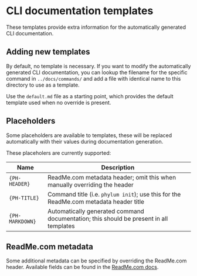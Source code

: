 # CLI documentation templates

These templates provide extra information for the automatically generated CLI
documentation.

## Adding new templates

By default, no template is necessary. If you want to modify the automatically
generated CLI documentation, you can lookup the filename for the specific
command in `../docs/commands/` and add a file with identical name to this
directory to use as a template.

Use the `default.md` file as a starting point, which provides the default
template used when no override is present.

## Placeholders

Some placeholders are available to templates, these will be replaced
automatically with their values during documentation generation.

These placeholers are currently supported:

| Name             | Description                                                                            |
| ---------------- | -------------------------------------------------------------------------------------- |
| `{PH-HEADER}`    | ReadMe.com metadata header; omit this when manually overriding the header              |
| `{PH-TITLE}`     | Command title (i.e. `phylum init`); use this for the ReadMe.com metadata header title  |
| `{PH-MARKDOWN}`  | Automatically generated command documentation; this should be present in all templates |

## ReadMe.com metadata

Some additional metadata can be specified by overriding the ReadMe.com header.
Available fields can be found in the [ReadMe.com docs].

[ReadMe.com docs]: https://docs.readme.com/main/reference/createdoc
